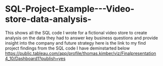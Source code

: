 # SQL-Project-Example---Video-store-data-analysis-
This shows all the SQL code I wrote for a fictional video store to create analysis on the data they had to answer key business questions and provide insight into the company and future strategy 
here is the link to my find project findings from the SQL code I have deminstarted below 
https://public.tableau.com/app/profile/thomas.kimber/viz/Finalpresentation4_10/Dashboard1?publish=yes 
